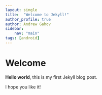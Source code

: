 ```yaml
---
layout: single
title:  "Welcome to Jekyll!"
author_profile: true
author: Andrew Gahov
sidebar:
    nav: "main"
tags: [android]
---
```


# Welcome

**Hello world**, this is my first Jekyll blog post.

I hope you like it!
